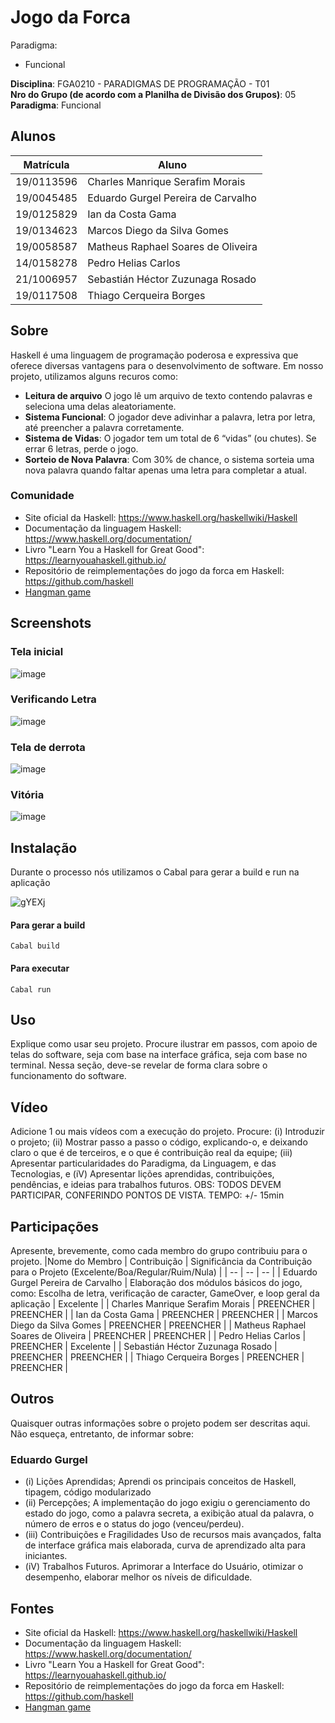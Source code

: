 # Jogo da Forca 

Paradigma:
 - Funcional
   
**Disciplina**: FGA0210 - PARADIGMAS DE PROGRAMAÇÃO - T01 <br>
**Nro do Grupo (de acordo com a Planilha de Divisão dos Grupos)**: 05<br>
**Paradigma**: Funcional<br>

## Alunos
|Matrícula | Aluno |
| -- | -- |
| 19/0113596  |  Charles Manrique Serafim Morais |
| 19/0045485  |  Eduardo Gurgel Pereira de Carvalho |
| 19/0125829  |  Ian da Costa Gama |
| 19/0134623  |  Marcos Diego da Silva Gomes |
| 19/0058587  |  Matheus Raphael Soares de Oliveira |
| 14/0158278  |  Pedro Helias Carlos  |
| 21/1006957  |  Sebastián Héctor Zuzunaga Rosado  |
| 19/0117508  |  Thiago Cerqueira Borges  |

## Sobre 
Haskell é uma linguagem de programação poderosa e expressiva que oferece diversas vantagens para o desenvolvimento de software. Em nosso projeto, utilizamos alguns recuros como:
- **Leitura de arquivo** O jogo lê um arquivo de texto contendo palavras e seleciona uma delas aleatoriamente.
- **Sistema Funcional**: O jogador deve adivinhar a palavra, letra por letra, até preencher a palavra corretamente.
- **Sistema de Vidas**: O jogador tem um total de 6 “vidas” (ou chutes). Se errar 6 letras, perde o jogo.
- **Sorteio de Nova Palavra**: Com 30% de chance, o sistema sorteia uma nova palavra quando faltar apenas uma letra para completar a atual.
### Comunidade
- Site oficial da Haskell: https://www.haskell.org/haskellwiki/Haskell
- Documentação da linguagem Haskell: https://www.haskell.org/documentation/
- Livro "Learn You a Haskell for Great Good": https://learnyouahaskell.github.io/
- Repositório de reimplementações do jogo da forca em Haskell: https://github.com/haskell
- [Hangman game](https://hackage.haskell.org/package/PlayHangmanGame)

## Screenshots
### Tela inicial
![image](https://github.com/UnBParadigmas2024-1/2024.1_G5_Funcional_Jogo_da_Forca/assets/51385738/0e37a91d-4320-48ad-ac21-cc91b906c3b5)
### Verificando Letra
![image](https://github.com/UnBParadigmas2024-1/2024.1_G5_Funcional_Jogo_da_Forca/assets/51385738/8c73cceb-bcf3-49e6-939d-59ecdb52c894)
### Tela de derrota
![image](https://github.com/UnBParadigmas2024-1/2024.1_G5_Funcional_Jogo_da_Forca/assets/51385738/3dfcd479-7c07-4119-ac32-e289e8a131bd)
### Vitória
![image](https://github.com/UnBParadigmas2024-1/2024.1_G5_Funcional_Jogo_da_Forca/assets/51385738/b2c83bf4-0357-4ced-b55e-96fa1a2f9aaa)


## Instalação 
Durante o processo nós utilizamos o Cabal para gerar a build e run na aplicação

![gYEXj](https://github.com/UnBParadigmas2024-1/2024.1_G5_Funcional_Jogo_da_Forca/assets/51385738/ca879853-a8b4-4921-b8f0-0ffd6b008b4b)


#### Para gerar a build
``
Cabal build 
``
#### Para executar
``
Cabal run 
``
## Uso 
Explique como usar seu projeto.
Procure ilustrar em passos, com apoio de telas do software, seja com base na interface gráfica, seja com base no terminal.
Nessa seção, deve-se revelar de forma clara sobre o funcionamento do software.

## Vídeo
Adicione 1 ou mais vídeos com a execução do projeto.
Procure: 
(i) Introduzir o projeto;
(ii) Mostrar passo a passo o código, explicando-o, e deixando claro o que é de terceiros, e o que é contribuição real da equipe;
(iii) Apresentar particularidades do Paradigma, da Linguagem, e das Tecnologias, e
(iV) Apresentar lições aprendidas, contribuições, pendências, e ideias para trabalhos futuros.
OBS: TODOS DEVEM PARTICIPAR, CONFERINDO PONTOS DE VISTA.
TEMPO: +/- 15min
## Participações
Apresente, brevemente, como cada membro do grupo contribuiu para o projeto.
|Nome do Membro | Contribuição | Significância da Contribuição para o Projeto (Excelente/Boa/Regular/Ruim/Nula) |
| -- | -- | -- |
| Eduardo Gurgel Pereira de Carvalho  |  Elaboração dos módulos básicos do jogo, como: Escolha de letra, verificação de caracter, GameOver, e loop geral da aplicação | Excelente |
| Charles Manrique Serafim Morais  |  PREENCHER | PREENCHER |
| Ian da Costa Gama  |  PREENCHER | PREENCHER |
| Marcos Diego da Silva Gomes  |  PREENCHER | PREENCHER |
| Matheus Raphael Soares de Oliveira  |  PREENCHER | PREENCHER |
| Pedro Helias Carlos  |  PREENCHER | Excelente |
| Sebastián Héctor Zuzunaga Rosado  |  PREENCHER | PREENCHER |
| Thiago Cerqueira Borges  |  PREENCHER | PREENCHER |


## Outros 
Quaisquer outras informações sobre o projeto podem ser descritas aqui. Não esqueça, entretanto, de informar sobre:
### Eduardo Gurgel
- (i) Lições Aprendidas;
Aprendi os principais conceitos de Haskell, tipagem, código modularizado
- (ii) Percepções;
 A implementação do jogo exigiu o gerenciamento do estado do jogo, como a palavra secreta, a exibição atual da palavra, o número de erros e o status do jogo (venceu/perdeu).
- (iii) Contribuições e Fragilidades
Uso de recursos mais avançados, falta de interface gráfica mais elaborada, curva de aprendizado alta para iniciantes.
- (iV) Trabalhos Futuros.
Aprimorar a Interface do Usuário, otimizar o desempenho, elaborar melhor os níveis de dificuldade.

## Fontes
- Site oficial da Haskell: https://www.haskell.org/haskellwiki/Haskell
- Documentação da linguagem Haskell: https://www.haskell.org/documentation/
- Livro "Learn You a Haskell for Great Good": https://learnyouahaskell.github.io/
- Repositório de reimplementações do jogo da forca em Haskell: https://github.com/haskell
- [Hangman game](https://hackage.haskell.org/package/PlayHangmanGame)

